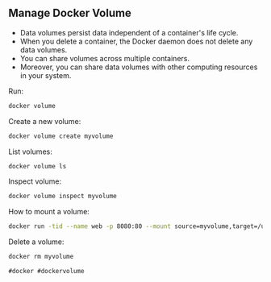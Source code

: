 ## Manage Docker Volume

* Data volumes persist data independent of a container's life cycle.
* When you delete a container, the Docker daemon does not delete any data volumes.
* You can share volumes across multiple containers.
* Moreover, you can share data volumes with other computing resources in your system.

Run:
```sh
docker volume
```

Create a new volume:
```sh
docker volume create myvolume
```

List volumes:
```sh
docker volume ls
```

Inspect volume:
```sh
docker volume inspect myvolume
```

How to mount a volume:
```sh
docker run -tid --name web -p 8080:80 --mount source=myvolume,target=/usr/share/nginx/html nginx:latest
```

Delete a volume:
```sh
docker rm myvolume
```

    #docker #dockervolume
